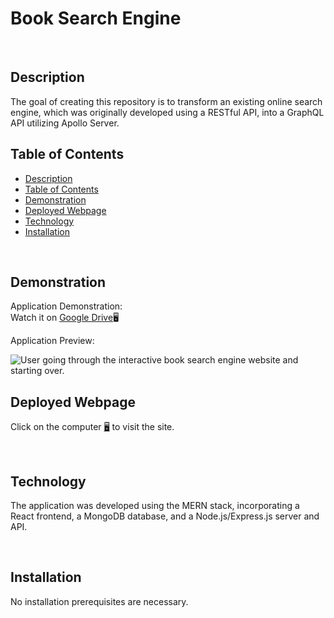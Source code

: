 # Book Search Engine

<br>

## Description

The goal of creating this repository is to transform an existing online search engine, which was originally developed using a RESTful API, into a GraphQL API utilizing Apollo Server.
<br>

## Table of Contents

- [Description](#description)
- [Table of Contents](#table-of-contents)
- [Demonstration](#demonstration)
- [Deployed Webpage](#deployed-webpage)
- [Technology](#technology)
- [Installation](#installation)

<br>

## Demonstration

Application Demonstration:\
Watch it on [Google Drive](https://drive.google.com/file/d/1sQy1tvdzSbjq2lkGCovTSxf1nSk-veSm/view)🖥️

Application Preview:

![User going through the interactive book search engine website and starting over.](./public/assets/book.gif)

## Deployed Webpage

Click on the computer [🖥️](https://stormy-bastion-84802-bde5c2e67e38.herokuapp.com/) to visit the site.

<br>

## Technology

The application was developed using the MERN stack, incorporating a React frontend, a MongoDB database, and a Node.js/Express.js server and API.

<br>

## Installation

No installation prerequisites are necessary.

<br>
